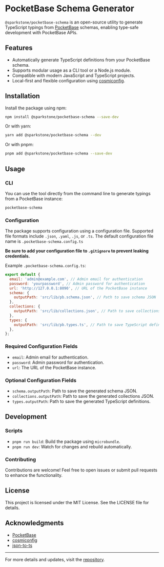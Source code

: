 # PocketBase Schema Generator

`@sparkstone/pocketbase-schema` is an open-source utility to generate TypeScript typings from [PocketBase](https://pocketbase.io/) schemas, enabling type-safe development with PocketBase APIs.

## Features

- Automatically generate TypeScript definitions from your PocketBase schema.
- Supports modular usage as a CLI tool or a Node.js module.
- Compatible with modern JavaScript and TypeScript projects.
- Local-first and flexible configuration using [cosmiconfig](https://github.com/davidtheclark/cosmiconfig).

## Installation

Install the package using npm:

```bash
npm install @sparkstone/pocketbase-schema --save-dev
```

Or with yarn:

```bash
yarn add @sparkstone/pocketbase-schema --dev
```

Or with pnpm:

```bash
pnpm add @sparkstone/pocketbase-schema --save-dev
```

## Usage

### CLI

You can use the tool directly from the command line to generate typings from a PocketBase instance:

```bash
pocketbase-schema
```

### Configuration

The package supports configuration using a configuration file. Supported file formats include `.json`, `.yaml`, `.js`, or `.ts`. The default configuration file name is `.pocketbase-schema.config.ts`

**Be sure to add your configuration file to `.gitignore` to prevent leaking credentials.**

Example `.pocketbase-schema.config.ts`:

```javascript
export default {
  email: 'admin@example.com', // Admin email for authentication
  password: 'yourpassword', // Admin password for authentication
  url: 'http://127.0.0.1:8090', // URL of the PocketBase instance
  schema: {
    outputPath: 'src/lib/pb.schema.json', // Path to save schema JSON
  },
  collections: {
    outputPath: 'src/lib/collections.json', // Path to save collections JSON
  },
  types: {
    outputPath: 'src/lib/pb.types.ts', // Path to save TypeScript definitions
  },
};
```

### Required Configuration Fields

- `email`: Admin email for authentication.
- `password`: Admin password for authentication.
- `url`: The URL of the PocketBase instance.

### Optional Configuration Fields

- `schema.outputPath`: Path to save the generated schema JSON.
- `collections.outputPath`: Path to save the generated collections JSON.
- `types.outputPath`: Path to save the generated TypeScript definitions.

## Development

### Scripts

- `pnpm run build`: Build the package using `microbundle`.
- `pnpm run dev`: Watch for changes and rebuild automatically.

### Contributing

Contributions are welcome! Feel free to open issues or submit pull requests to enhance the functionality.

## License

This project is licensed under the MIT License. See the LICENSE file for details.

## Acknowledgments

- [PocketBase](https://pocketbase.io/)
- [cosmiconfig](https://github.com/davidtheclark/cosmiconfig)
- [json-to-ts](https://github.com/MariusAlch/json-to-ts)

---

For more details and updates, visit the [repository](https://github.com/sparkstone/pocketbase-schema).
